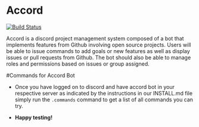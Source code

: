 # Accord

[![Build Status](https://app.travis-ci.com/jhta2000/Accord.svg?branch=main)](https://app.travis-ci.com/jhta2000/Accord)

Accord is a discord project management system composed of a bot that implements features from Github involving open source projects. Users will be able to issue commands to add goals or new features as well as display issues or pull requests from Github. The bot should also be able to manage roles and permissions based on issues or group assigned.



#Commands for Accord Bot

* Once you have logged on to discord and have accord bot in your respective server as indicated by the instructions in our INSTALL.md file simply run the `.commands` command to get a list of all commands you can try.

* **Happy testing!**